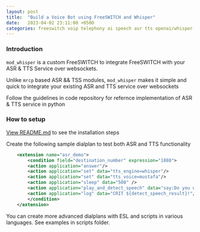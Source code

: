 ```yaml
---
layout: post
title:  "Build a Voice Bot using FreeSWITCH and Whisper"
date:   2023-04-02 23:11:00 +0500
categories: freeswitch voip telephony ai speech asr tts openai/whisper speechbrain
---
```

    
### Introduction

`mod_whisper` is a custom FreeSWITCH to integrate FreeSWITCH with your ASR & TTS Service over websockets.

Unlike `mrcp` based ASR && TSS modules, `mod_whisper` makes it simple and quick to integrate your existing ASR and TTS service over websockets 

Follow the guidelines in code repository for refernce implementation of ASR & TTS service in python
 
### How to setup 

[View README.md](https://github.com/cyrenity/mod_whisper) to see the installation steps 

Create the following sample dialplan to test both ASR and TTS functionality


```xml
    <extension name="asr_demo">
        <condition field="destination_number" expression="1888">
		<action application="answer"/>
        <action application="set" data="tts_engine=whisper"/>
        <action application="set" data="tts_voice=mustafa"/>
		<action application="sleep" data="500" />
		<action application="play_and_detect_speech" data="say:Do you want takeaway or home delivery? detect:whisper {channel-uuid=${uuid},start-input-timers=false}takeaway or delivery"/>
		<action application="log" data="CRIT ${detect_speech_result}!"/>-->
        </condition>
    </extension>

```

You can create more advanced dialplans with ESL and scripts in various languages. See examples in scripts folder.

